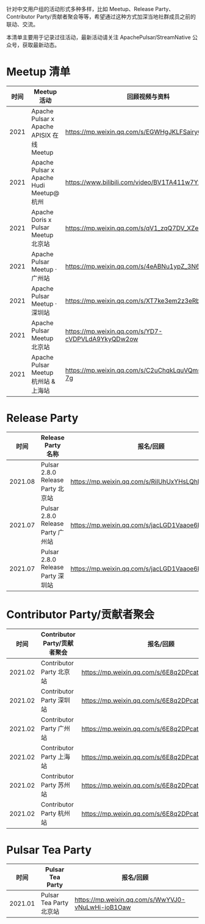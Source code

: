 针对中文用户组的活动形式多种多样，比如 Meetup、Release Party、Contributor Party/贡献者聚会等等，希望通过这种方式加深当地社群成员之前的联动、交流。

本清单主要用于记录过往活动，最新活动请关注 ApachePulsar/StreamNative 公众号，获取最新动态。

# Meetup 清单

| 时间| Meetup 活动 |回顾视频与资料 |
| ---- | ---- | ---- |
|2021| Apache Pulsar x Apache APISIX 在线 Meetup |https://mp.weixin.qq.com/s/EGWHgJKLFSairyOETR3wiQ  |
|2021| Apache Pulsar x Apache Hudi Meetup@杭州 |https://www.bilibili.com/video/BV1TA411w7Yz  |
|2021| Apache Doris x Pulsar Meetup 北京站 |https://mp.weixin.qq.com/s/qV1_zqQ7DV_XZe2jWJA81A  |
|2021| Apache Pulsar Meetup · 广州站 |https://mp.weixin.qq.com/s/4eABNu1ypZ_3N6ol5-TR7A |
|2021| Apache Pulsar Meetup · 深圳站 |https://mp.weixin.qq.com/s/XT7ke3em2z3eRbgw06gmjA  |
|2021| Apache Pulsar Meetup 北京站 |https://mp.weixin.qq.com/s/YD7-cVDPVLdA9YkyQDw2ow  |
|2021| Apache Pulsar Meetup 杭州站 & 上海站 |https://mp.weixin.qq.com/s/C2uChqkLquVQmsmemmw-7g  |


# Release Party

| 时间 | Release Party 名称 | 报名/回顾 |
| --- | --- | --- |
| 2021.08 | Pulsar 2.8.0 Release Party 北京站 | https://mp.weixin.qq.com/s/RiIUhUxYHsLQhlqoAUXT2w |
| 2021.07 | Pulsar 2.8.0 Release Party 广州站 | https://mp.weixin.qq.com/s/jacLGD1Vaaoe6bj2cD6lHQ |
| 2021.07 | Pulsar 2.8.0 Release Party 深圳站 | https://mp.weixin.qq.com/s/jacLGD1Vaaoe6bj2cD6lHQ |

# Contributor Party/贡献者聚会

| 时间 | Contributor Party/贡献者聚会 | 报名/回顾 |
| --- | --- | ---|
| 2021.02 | Contributor Party 北京站 | https://mp.weixin.qq.com/s/6E8q2DPcatsreLYnVnv9bg |
| 2021.02 | Contributor Party 深圳站 | https://mp.weixin.qq.com/s/6E8q2DPcatsreLYnVnv9bg |
| 2021.02 | Contributor Party 广州站 | https://mp.weixin.qq.com/s/6E8q2DPcatsreLYnVnv9bg |
| 2021.02 | Contributor Party 上海站 | https://mp.weixin.qq.com/s/6E8q2DPcatsreLYnVnv9bg |
| 2021.02 | Contributor Party 苏州站 | https://mp.weixin.qq.com/s/6E8q2DPcatsreLYnVnv9bg |
| 2021.02 | Contributor Party 杭州站 | https://mp.weixin.qq.com/s/6E8q2DPcatsreLYnVnv9bg |

#  Pulsar Tea Party
| 时间 |  Pulsar Tea Party | 报名/回顾 |
| --- | --- | ---|
| 2021.01 | Pulsar Tea Party 北京站 | https://mp.weixin.qq.com/s/WwYVJ0-vNuLwHi-ioB1Oaw |

